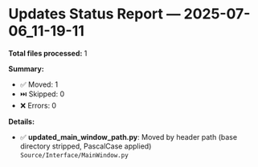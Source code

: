 # Updates Status Report — 2025-07-06_11-19-11

**Total files processed:** 1

**Summary:**
- ✅ Moved: 1
- ⏭️ Skipped: 0
- ❌ Errors: 0

**Details:**

- ✅ **updated_main_window_path.py**: Moved by header path (base directory stripped, PascalCase applied)  
    `Source/Interface/MainWindow.py`

